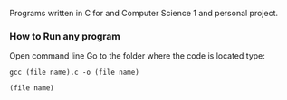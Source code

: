 Programs written in C for and Computer Science 1 and personal project.

### How to Run any program
Open command line
Go to the folder where the code is located
type:
```
gcc (file name).c -o (file name)

(file name)

```